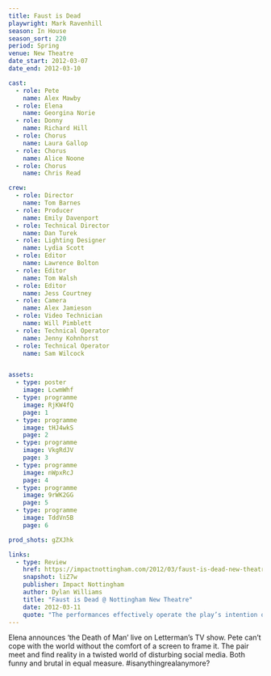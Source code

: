 ```yaml
---
title: Faust is Dead
playwright: Mark Ravenhill
season: In House
season_sort: 220
period: Spring
venue: New Theatre
date_start: 2012-03-07
date_end: 2012-03-10

cast:
  - role: Pete
    name: Alex Mawby
  - role: Elena
    name: Georgina Norie
  - role: Donny
    name: Richard Hill
  - role: Chorus
    name: Laura Gallop
  - role: Chorus
    name: Alice Noone
  - role: Chorus
    name: Chris Read

crew:
  - role: Director
    name: Tom Barnes
  - role: Producer
    name: Emily Davenport
  - role: Technical Director
    name: Dan Turek
  - role: Lighting Designer
    name: Lydia Scott
  - role: Editor
    name: Lawrence Bolton
  - role: Editor
    name: Tom Walsh
  - role: Editor
    name: Jess Courtney
  - role: Camera
    name: Alex Jamieson
  - role: Video Technician
    name: Will Pimblett
  - role: Technical Operator
    name: Jenny Kohnhorst
  - role: Technical Operator
    name: Sam Wilcock


assets:
  - type: poster
    image: LcwmWhf
  - type: programme
    image: RjKW4fQ
    page: 1
  - type: programme
    image: tHJ4wkS
    page: 2
  - type: programme
    image: VkgRdJV
    page: 3
  - type: programme
    image: nWpxRcJ
    page: 4
  - type: programme
    image: 9rWK2GG
    page: 5
  - type: programme
    image: TddVn5B
    page: 6

prod_shots: gZXJhk

links:
  - type: Review
    href: https://impactnottingham.com/2012/03/faust-is-dead-new-theatre/
    snapshot: liZ7w
    publisher: Impact Nottingham
    author: Dylan Williams
    title: "Faust is Dead @ Nottingham New Theatre"
    date: 2012-03-11
    quote: "The performances effectively operate the play’s intention of pushing theatrical conventions of ‘what can be displayed’. In doing so it charts our fetishized escape from consciousness, and the half-virtual exploration of our darkest impulses."
---
```


Elena announces ‘the Death of Man’ live on Letterman’s TV show. Pete can’t cope with the world without the comfort of a screen to frame it. The pair meet and find reality in a twisted world of disturbing social media. Both funny and brutal in equal measure. #isanythingrealanymore?
